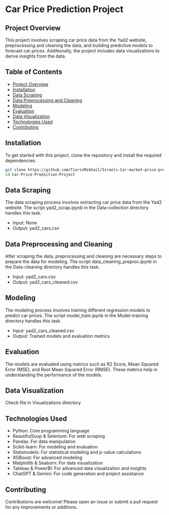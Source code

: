 # Car Price Prediction Project

## Project Overview

This project involves scraping car price data from the Yad2 website, preprocessing and cleaning the data, and building predictive models to forecast car prices. Additionally, the project includes data visualizations to derive insights from the data.

## Table of Contents

- [Project Overview](#project-overview)
- [Installation](#installation)
- [Data Scraping](#data-scraping)
- [Data Preprocessing and Cleaning](#data-preprocessing-and-cleaning)
- [Modeling](#modeling)
- [Evaluation](#evaluation)
- [Data Visualization](#data-visualization)
- [Technologies Used](#technologies-used)
- [Contributing](#contributing)

## Installation

To get started with this project, clone the repository and install the required dependencies:

```bash
git clone https://github.com/TiurinMikhail/Israels-Car-market-price-predictor
cd Car-Price-Prediction-Project
```

## Data Scraping
The data scraping process involves extracting car price data from the Yad2 website. The script yad2_scrap.ipynb in the Data-collection directory handles this task.
- Input: None
- Output: yad2_cars.csv

## Data Preprocessing and Cleaning
After scraping the data, preprocessing and cleaning are necessary steps to prepare the data for modeling. The script data_cleaning_preproc.ipynb in the Data-cleaning directory handles this task.

- Input: yad2_cars.csv
- Output: yad2_cars_cleaned.csv

## Modeling
The modeling process involves training different regression models to predict car prices. The script model_train.ipynb in the Model-training directory handles this task.

- Input: yad2_cars_cleaned.csv
- Output: Trained models and evaluation metrics

## Evaluation
The models are evaluated using metrics such as R2 Score, Mean Squared Error (MSE), and Root Mean Squared Error (RMSE). These metrics help in understanding the performance of the models.

## Data Visualization
Check file in Visualizations directory

## Technologies Used
- Python: Core programming language
- BeautifulSoup & Selenium: For web scraping
- Pandas: For data manipulation
- Scikit-learn: For modeling and evaluation
- Statsmodels: For statistical modeling and p-value calculations
- XGBoost: For advanced modeling
- Matplotlib & Seaborn: For data visualization
- Tableau & PowerBI: For advanced data visualization and insights
- ChatGPT & Gemini: For code generation and project assistance
## Contributing

Contributions are welcome! Please open an issue or submit a pull request for any improvements or additions.
